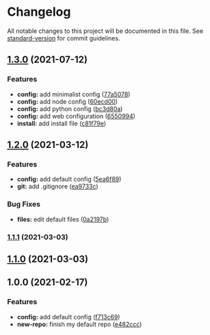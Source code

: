 # Changelog

All notable changes to this project will be documented in this file. See [standard-version](https://github.com/conventional-changelog/standard-version) for commit guidelines.

## [1.3.0](https://github.com/LuckJMG/New-Repo/compare/v1.2.0...v1.3.0) (2021-07-12)


### Features

* **config:** add minimalist config ([77a5078](https://github.com/LuckJMG/New-Repo/commit/77a5078fd077c9c254d32e5f3eddfdda87ad5b5a))
* **config:** add node config ([60ecd00](https://github.com/LuckJMG/New-Repo/commit/60ecd002821f34167c655d6d9d7cfb2138fbcb1d))
* **config:** add python config ([bc3d80a](https://github.com/LuckJMG/New-Repo/commit/bc3d80a773bcba0ab3035abffb1c3c58e2a262e6))
* **config:** add web configuration ([6550994](https://github.com/LuckJMG/New-Repo/commit/655099461cf8501572a50668537a39e4d8255dd1))
* **install:** add install file ([c81f79e](https://github.com/LuckJMG/New-Repo/commit/c81f79e32557f1268acbf464bf57dd6bcc2f155a))

## [1.2.0](https://github.com/LuckJMG/New-Repo/compare/v1.1.1...v1.2.0) (2021-03-12)


### Features

* **config:** add default config ([5ea6f89](https://github.com/LuckJMG/New-Repo/commit/5ea6f89d0080f623c2ebda4ca7f33b568091f332))
* **git:** add .gitignore ([ea9733c](https://github.com/LuckJMG/New-Repo/commit/ea9733c7aa92715dcbbf3e2840921b58373f7310))


### Bug Fixes

* **files:** edit default files ([0a2197b](https://github.com/LuckJMG/New-Repo/commit/0a2197bb9111b14d8b14ebe151a0b1542ced5137))

### [1.1.1](https://github.com/LuckJMG/New-Repo/compare/v1.1.0...v1.1.1) (2021-03-03)

## [1.1.0](https://github.com/LuckJMG/New-Repo/compare/v1.0.0...v1.1.0) (2021-03-03)

## 1.0.0 (2021-02-17)


### Features

* **config:** add default config ([f713c69](https://github.com/LuckJMG/New-Repo/commit/f713c691a2fab52a9c2f4a878d325b9920829ff5))
* **new-repo:** finish my default repo ([e482ccc](https://github.com/LuckJMG/New-Repo/commit/e482ccc1a9e85cb311a987bf0384c95af60e2fcf))
